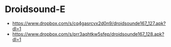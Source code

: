 Droidsound-E 
============
* https://www.dropbox.com/s/cq4gasrcvx2d0n9/droidsounde167_127.apk?dl=1
* https://www.dropbox.com/s/prr3aqhtkw5sfep/droidsounde167_128.apk?dl=1
